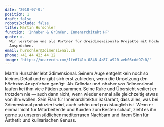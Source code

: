 ```yaml
---
date: '2018-07-01'
position: 1
draft: false
robotsExclude: false
title: Martin Hurschler
function: 'Inhaber & Gründer, Innenarchitekt HF'
quote: >-
  Wir verstehen uns als Partner für dreidimensionale Projekte mit höchsten
  Ansprüchen.
email: hurschler@3dimensional.ch
phone: +41 44 422 44 12
image: 'https://ucarecdn.com/1fe6742b-0848-4e87-a920-aeb03cdd97c0/'
---
```

Martin Hurschler lebt 3dimensional. Seinem Auge entgeht kein noch so kleines Detail und er gibt sich erst zufrieden, wenn die Umsetzung den höchsten Ansprüchen genügt. Als Gründer und Inhaber von 3dimensional laufen bei ihm viele Fäden zusammen. Seine Ruhe und Übersicht verliert er trotzdem nie — auch dann nicht, wenn wieder einmal alle gleichzeitig etwas von ihm wollen. Sein Flair für Innenarchitektur ist Garant, dass alles, was bei 3dimensional produziert wird, auch schön und praxistauglich ist. Wenn er einmal nicht für Mitarbeitende und Kunden zum Besten schaut, zieht es ihn gerne zu unseren südlichen mediterranen Nachbarn und ihrem Sinn für Ästhetik und kulinarischen Genuss.
